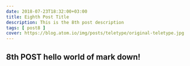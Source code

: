 ```yaml
---
date: 2018-07-23T18:32:00+03:00
title: Eighth Post Title
description: This is the 8th post description
tags: [ post8 ]
cover: https://blog.atom.io/img/posts/teletype/original-teletype.jpg
---
```

## 8th POST **hello world** of mark down!